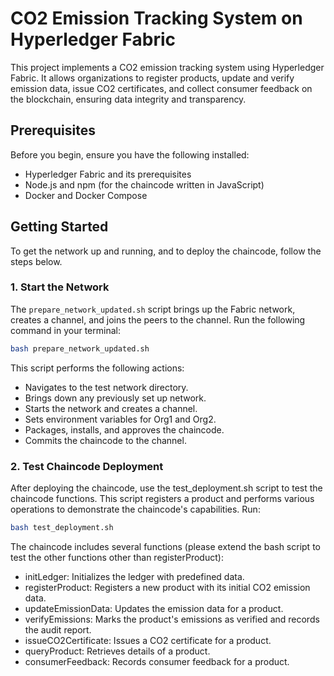 # CO2 Emission Tracking System on Hyperledger Fabric

This project implements a CO2 emission tracking system using Hyperledger Fabric. It allows organizations to register products, update and verify emission data, issue CO2 certificates, and collect consumer feedback on the blockchain, ensuring data integrity and transparency.

## Prerequisites

Before you begin, ensure you have the following installed:
- Hyperledger Fabric and its prerequisites
- Node.js and npm (for the chaincode written in JavaScript)
- Docker and Docker Compose

## Getting Started

To get the network up and running, and to deploy the chaincode, follow the steps below.

### 1. Start the Network

The `prepare_network_updated.sh` script brings up the Fabric network, creates a channel, and joins the peers to the channel. Run the following command in your terminal:

```bash
bash prepare_network_updated.sh
```


This script performs the following actions:

- Navigates to the test network directory.
- Brings down any previously set up network.
- Starts the network and creates a channel.
- Sets environment variables for Org1 and Org2.
- Packages, installs, and approves the chaincode.
- Commits the chaincode to the channel.


### 2. Test Chaincode Deployment

After deploying the chaincode, use the test_deployment.sh script to test the chaincode functions. This script registers a product and performs various operations to demonstrate the chaincode's capabilities. Run:

```bash
bash test_deployment.sh
```

The chaincode includes several functions (please extend the bash script to test the other functions other than registerProduct):

- initLedger: Initializes the ledger with predefined data.
- registerProduct: Registers a new product with its initial CO2 emission data.
- updateEmissionData: Updates the emission data for a product.
- verifyEmissions: Marks the product's emissions as verified and records the audit report.
- issueCO2Certificate: Issues a CO2 certificate for a product.
- queryProduct: Retrieves details of a product.
- consumerFeedback: Records consumer feedback for a product.

